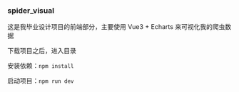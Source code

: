### spider_visual
这是我毕业设计项目的前端部分，主要使用 Vue3 + Echarts 来可视化我的爬虫数据

下载项目之后，进入目录

安装依赖：``npm install``

启动项目：``npm run dev``
